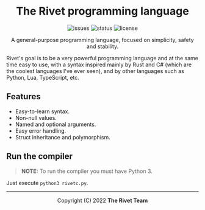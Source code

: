 <div align="center">
<!--
<img src="docs/assets/logo.png" alt="Rivet logo" width="200" height="200"/>
-->

# The Rivet programming language

![issues](https://img.shields.io/github/issues/rivet-lang/rivet?style=flat-square)
![status](https://img.shields.io/badge/status-alpha-blue?style=flat-square)
![license](https://img.shields.io/github/license/rivet-lang/rivet?style=flat-square)

<!--
[Docs](docs/docs.md) •
[Changelog](CHANGELOG.md)
-->

A general-purpose programming language, focused on simplicity, safety and stability.

</div>

Rivet's goal is to be a very powerful programming language and at the same time easy
to use, with a syntax inspired mainly by Rust and C# (which are the coolest languages
I've ever seen), and by other languages such as Python, Lua, TypeScript, etc.

## Features

* Easy-to-learn syntax.
* Non-null values.
* Named and optional arguments.
* Easy error handling.
* Struct inheritance and polymorphism.

## Run the compiler

> **NOTE:** To run the compiler you must have Python 3.

Just execute `python3 rivetc.py`.

* * *

<div align="center">

Copyright (C) 2022 **The Rivet Team**

</div>
